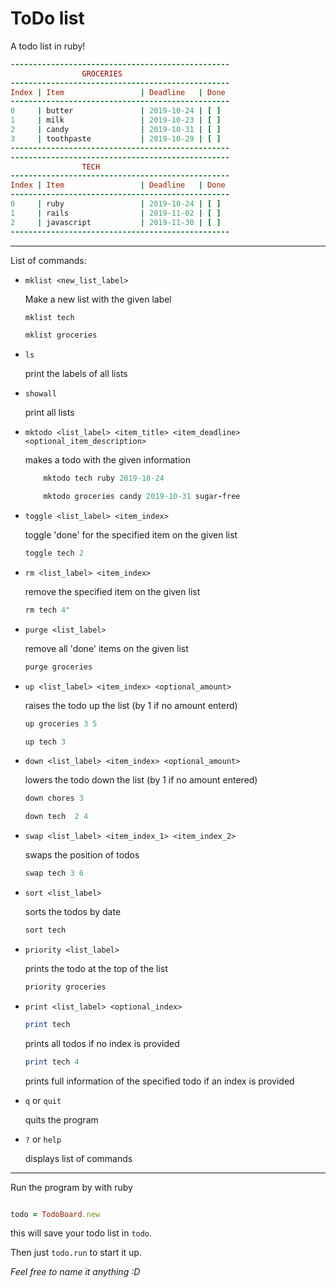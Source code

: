# **ToDo list**

A todo list in ruby!

```ruby
-------------------------------------------------
                GROCERIES
-------------------------------------------------
Index | Item                 | Deadline   | Done
-------------------------------------------------
0     | butter               | 2019-10-24 | [ ]
1     | milk                 | 2019-10-23 | [ ]
2     | candy                | 2019-10-31 | [ ]
3     | toothpaste           | 2019-10-29 | [ ]
-------------------------------------------------
-------------------------------------------------
                TECH
-------------------------------------------------
Index | Item                 | Deadline   | Done
-------------------------------------------------
0     | ruby                 | 2019-10-24 | [ ]
1     | rails                | 2019-11-02 | [ ]
2     | javascript           | 2019-11-30 | [ ]
-------------------------------------------------
```

---

List of commands:

- `mklist <new_list_label>`

  Make a new list with the given label

  ```ruby
  mklist tech

  mklist groceries
  ```

- `ls`

  print the labels of all lists

- `showall`

  print all lists

- `mktodo <list_label> <item_title> <item_deadline> <optional_item_description>`

  makes a todo with the given information

  ```ruby
      mktodo tech ruby 2019-10-24

      mktodo groceries candy 2019-10-31 sugar-free
  ```

- `toggle <list_label> <item_index>`

  toggle 'done' for the specified item on the given list

  ```ruby
  toggle tech 2
  ```

- `rm <list_label> <item_index>`

  remove the specified item on the given list

  ```ruby
  rm tech 4"
  ```

- `purge <list_label>`

  remove all 'done' items on the given list

  ```ruby
  purge groceries
  ```

- `up <list_label> <item_index> <optional_amount>`

  raises the todo up the list (by 1 if no amount enterd)

  ```ruby
  up groceries 3 5

  up tech 3
  ```

- `down <list_label> <item_index> <optional_amount>`

  lowers the todo down the list (by 1 if no amount entered)

  ```ruby
  down chores 3

  down tech  2 4
  ```

- `swap <list_label> <item_index_1> <item_index_2>`

  swaps the position of todos

  ```ruby
  swap tech 3 6
  ```

- `sort <list_label>`

  sorts the todos by date

  ```ruby
  sort tech
  ```

- `priority <list_label>`

  prints the todo at the top of the list

  ```ruby
  priority groceries
  ```

- `print <list_label> <optional_index>`

  ```ruby
  print tech
  ```

  prints all todos if no index is provided

  ```ruby
  print tech 4
  ```

  prints full information of the specified todo if an index is provided

- `q` or `quit`

  quits the program

- `?` or `help`

  displays list of commands

---

Run the program by with ruby

```ruby

todo = TodoBoard.new

```

this will save your todo list in `todo`.

Then just `todo.run` to start it up.

_Feel free to name it anything :D_
